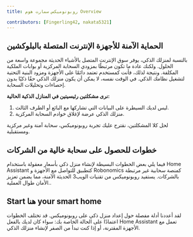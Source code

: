 ```yaml
---
title: روبونوميكس سمارت هوم Overview

contributors: [Fingerling42, nakata5321]
---
```


## الحماية الآمنة للأجهزة الإنترنت المتصلة بالبلوكشين 

بالنسبة لمنزلك الذكي، يوفر سوق الإنترنت المتصل بالأشياء الحديثة مجموعة واسعة من الحلول. ولكنك عادة ما تكون مرتبطًا بمزودي السحابة المركزية أو بوابات الملكية المكلفة. ونتيجة لذلك، فأنت كمستخدم تعتمد دائمًا على الأجهزة ومزود البنية التحتية لتشغيل نظامك الذكي. في الوقت نفسه، لا يمكن أن يكون منزلك الذكي حقًا ذكيًا بدون إحصاءات وتحليلات السحابة.

<robo-wiki-video loop controls :videos="[{src: 'QmStCDsEHCYwVYvnDdmZBMnobPmrgZx3iJLm65b8XNzKQa', type:'mp4'}, {src: 'QmdZKkPJCa9GEN43iUBX81jfrFTDxcn7J6wWURrwNVwcKx', type:'webm'}]"  cover="covers/cover-3.png" />

**نرى مشكلتين رئيسيتين في المنازل الذكية الحالية:**

1. ليس لديك السيطرة على البيانات التي تشاركها مع البائع أو الطرف الثالث.
2. منزلك الذكي عرضة لإغلاق خوادم السحابة المركزية. 

<robo-wiki-picture src="home-assistant/ha-problems.png" />

لحل كلا المشكلتين، نقترح عليك تجربة روبونوميكس، سحابة آمنة وغير مركزية ومستقبلية.

<robo-wiki-picture src="home-assistant/ha-robonomics.png" />

## خطوات للحصول على سحابة خالية من الشركات

فيما يلي بعض الخطوات البسيطة لإنشاء منزل ذكي بأسعار معقولة باستخدام Home Assistant كتطبيق للتواصل مع الأجهزة و Robonomics كمنصة سحابية غير مرتبطة بالشركات. يستفيد روبونوميكس من تقنيات الويب3 الحديثة الآمنة، مما يضمن تعزيز الأمان طوال العملية..

<robo-wiki-picture src="home-assistant/robonomics-secure-blockchain-smart-home_3.png" />

## Start هنا your smart home

لقد أعددنا أدلة مفصلة حول إعداد منزل ذكي على روبونوميكس. قد تختلف الخطوات اعتمادًا على الحالة الخاصة بك: سواء كان لديك بالفعل Home Assistant تعمل مع الأجهزة المقترنة، أو إذا كنت تبدأ من الصفر لإنشاء منزلك الذكي.

<robo-wiki-grid-element-wrapper textAlign="center" :columns="2" flexible>
  <robo-wiki-grid-element>
    <robo-wiki-button link="/docs/ar/sub-activate/?topic=Upgrade Home Assistant OS" label="For Home Assistant users" block />
  </robo-wiki-grid-element>
  <robo-wiki-grid-element>
    <robo-wiki-button link="/docs/ar/hass-image-install" label="For new users" block />
  </robo-wiki-grid-element>
</robo-wiki-grid-element-wrapper>
